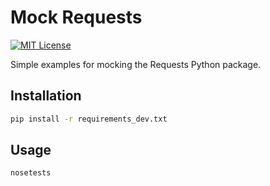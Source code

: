 # Mock Requests

[![MIT License](https://img.shields.io/github/license/NickolasHKraus/mock-requests?color=blue)](https://github.com/NickolasHKraus/mock-requests/blob/master/LICENSE)

Simple examples for mocking the Requests Python package.

## Installation

```bash
pip install -r requirements_dev.txt
```

## Usage

```bash
nosetests
```
